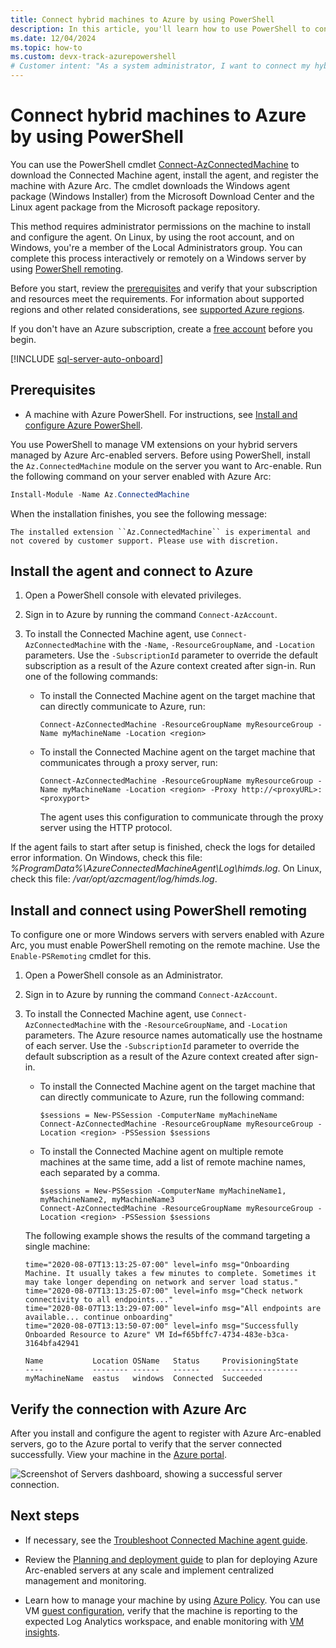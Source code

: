 ```yaml
---
title: Connect hybrid machines to Azure by using PowerShell
description: In this article, you'll learn how to use PowerShell to connect a machine to Azure through Azure Arc-enabled servers.
ms.date: 12/04/2024
ms.topic: how-to
ms.custom: devx-track-azurepowershell
# Customer intent: "As a system administrator, I want to connect my hybrid machines to Azure using PowerShell, so that I can manage them effectively through Azure Arc and ensure seamless integration with cloud services."
---
```


# Connect hybrid machines to Azure by using PowerShell

You can use the PowerShell cmdlet [Connect-AzConnectedMachine](/powershell/module/az.connectedmachine/remove-azconnectedmachine) to download the Connected Machine agent, install the agent, and register the machine with Azure Arc. The cmdlet downloads the Windows agent package (Windows Installer) from the Microsoft Download Center and the Linux agent package from the Microsoft package repository.

This method requires administrator permissions on the machine to install and configure the agent. On Linux, by using the root account, and on Windows, you're a member of the Local Administrators group. You can complete this process interactively or remotely on a Windows server by using [PowerShell remoting](/powershell/scripting/learn/ps101/08-powershell-remoting).

Before you start, review the [prerequisites](prerequisites.md) and verify that your subscription and resources meet the requirements. For information about supported regions and other related considerations, see [supported Azure regions](overview.md#supported-regions).

If you don't have an Azure subscription, create a [free account](https://azure.microsoft.com/free/?WT.mc_id=A261C142F) before you begin.

[!INCLUDE [sql-server-auto-onboard](includes/sql-server-auto-onboard.md)]

## Prerequisites

- A machine with Azure PowerShell. For instructions, see [Install and configure Azure PowerShell](/powershell/azure/).

You use PowerShell to manage VM extensions on your hybrid servers managed by Azure Arc-enabled servers. Before using PowerShell, install the `Az.ConnectedMachine` module on the server you want to Arc-enable. Run the following command on your server enabled with Azure Arc:

```powershell
Install-Module -Name Az.ConnectedMachine
```

When the installation finishes, you see the following message:

`The installed extension ``Az.ConnectedMachine`` is experimental and not covered by customer support. Please use with discretion.`

## Install the agent and connect to Azure

1. Open a PowerShell console with elevated privileges.

2. Sign in to Azure by running the command `Connect-AzAccount`.

3. To install the Connected Machine agent, use `Connect-AzConnectedMachine` with the `-Name`, `-ResourceGroupName`, and `-Location` parameters. Use the `-SubscriptionId` parameter to override the default subscription as a result of the Azure context created after sign-in. Run one of the following commands:

    * To install the Connected Machine agent on the target machine that can directly communicate to Azure, run:

        ```azurepowershell
        Connect-AzConnectedMachine -ResourceGroupName myResourceGroup -Name myMachineName -Location <region>
        ```

    * To install the Connected Machine agent on the target machine that communicates through a proxy server, run:

        ```azurepowershell
        Connect-AzConnectedMachine -ResourceGroupName myResourceGroup -Name myMachineName -Location <region> -Proxy http://<proxyURL>:<proxyport>
        ```

      The agent uses this configuration to communicate through the proxy server using the HTTP protocol.

If the agent fails to start after setup is finished, check the logs for detailed error information. On Windows, check this file: *%ProgramData%\AzureConnectedMachineAgent\Log\himds.log*. On Linux, check this file: */var/opt/azcmagent/log/himds.log*.

## Install and connect using PowerShell remoting

To configure one or more Windows servers with servers enabled with Azure Arc, you must enable PowerShell remoting on the remote machine. Use the `Enable-PSRemoting` cmdlet for this.

1. Open a PowerShell console as an Administrator.

2. Sign in to Azure by running the command `Connect-AzAccount`.

3. To install the Connected Machine agent, use `Connect-AzConnectedMachine` with the `-ResourceGroupName`, and `-Location` parameters. The Azure resource names automatically use the hostname of each server. Use the `-SubscriptionId` parameter to override the default subscription as a result of the Azure context created after sign-in.

    * To install the Connected Machine agent on the target machine that can directly communicate to Azure, run the following command:

        ```azurepowershell
        $sessions = New-PSSession -ComputerName myMachineName
        Connect-AzConnectedMachine -ResourceGroupName myResourceGroup -Location <region> -PSSession $sessions
        ```

    * To install the Connected Machine agent on multiple remote machines at the same time, add a list of remote machine names, each separated by a comma.

        ```azurepowershell
        $sessions = New-PSSession -ComputerName myMachineName1, myMachineName2, myMachineName3
        Connect-AzConnectedMachine -ResourceGroupName myResourceGroup -Location <region> -PSSession $sessions
        ```

    The following example shows the results of the command targeting a single machine:

    ```azurepowershell
    time="2020-08-07T13:13:25-07:00" level=info msg="Onboarding Machine. It usually takes a few minutes to complete. Sometimes it may take longer depending on network and server load status."
    time="2020-08-07T13:13:25-07:00" level=info msg="Check network connectivity to all endpoints..."
    time="2020-08-07T13:13:29-07:00" level=info msg="All endpoints are available... continue onboarding"
    time="2020-08-07T13:13:50-07:00" level=info msg="Successfully Onboarded Resource to Azure" VM Id=f65bffc7-4734-483e-b3ca-3164bfa42941

    Name           Location OSName   Status     ProvisioningState
    ----           -------- ------   ------     -----------------
    myMachineName  eastus   windows  Connected  Succeeded
    ```

## Verify the connection with Azure Arc

After you install and configure the agent to register with Azure Arc-enabled servers, go to the Azure portal to verify that the server connected successfully. View your machine in the [Azure portal](https://portal.azure.com).

![Screenshot of Servers dashboard, showing a successful server connection.](./media/onboard-portal/arc-for-servers-successful-onboard.png)

## Next steps

* If necessary, see the [Troubleshoot Connected Machine agent guide](troubleshoot-agent-onboard.md).

* Review the [Planning and deployment guide](plan-at-scale-deployment.md) to plan for deploying Azure Arc-enabled servers at any scale and implement centralized management and monitoring.

* Learn how to manage your machine by using [Azure Policy](/azure/governance/policy/overview). You can use VM [guest configuration](/azure/governance/machine-configuration/overview), verify that the machine is reporting to the expected Log Analytics workspace, and enable monitoring with [VM insights](/azure/azure-monitor/vm/vminsights-enable-policy).
